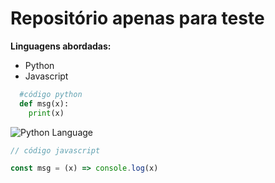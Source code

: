 # Repositório apenas para teste
**Linguagens abordadas:**
* Python
* Javascript

~~~Python
  #código python
  def msg(x):
    print(x)
 ~~~
 ![Python Language](https://cdn.wallpapersafari.com/86/47/beOFkU.jpg)
 
 ~~~javascript
 // código javascript
 
 const msg = (x) => console.log(x)
 
 ~~~
